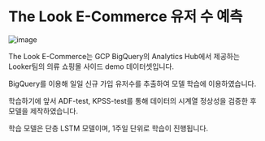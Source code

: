 # The Look E-Commerce 유저 수 예측

![image](https://user-images.githubusercontent.com/71024217/218958867-2779a55a-68a1-4b57-889f-fdcc555c63d8.png)

The Look E-Commerce는 GCP BigQuery의 Analytics Hub에서 제공하는 Looker팀의 의류 쇼핑몰 사이드 demo 데이터셋입니다.

BigQuery를 이용해 일일 신규 가입 유저수를 추출하여 모델 학습에 이용하였습니다.

학습하기에 앞서 ADF-test, KPSS-test를 통해 데이터의 시계열 정상성을 검증한 후 모델을 제작하였습니다.

학습 모델은 단층 LSTM 모델이며, 1주일 단위로 학습이 진행됩니다.
